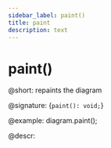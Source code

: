 ```yaml
---
sidebar_label: paint()
title: paint
description: text
---
```


# paint()

@short: repaints the diagram

@signature: {`paint(): void;`}

@example:
diagram.paint();

@descr:
